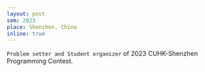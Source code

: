 ```yaml
---
layout: post
sem: 2023
place: Shenzhen, China
inline: true
---
```


`Problem setter and Student organizer` of 2023 CUHK-Shenzhen Programming Contest.